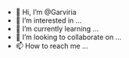 - 👋 Hi, I’m @Garviria
- 👀 I’m interested in ...
- 🌱 I’m currently learning ...
- 💞️ I’m looking to collaborate on ...
- 📫 How to reach me ...

<!---
Garviria/Garviria is a ✨ special ✨ repository because its `README.md` (this file) appears on your GitHub profile.
You can click the Preview link to take a look at your changes.
--->
